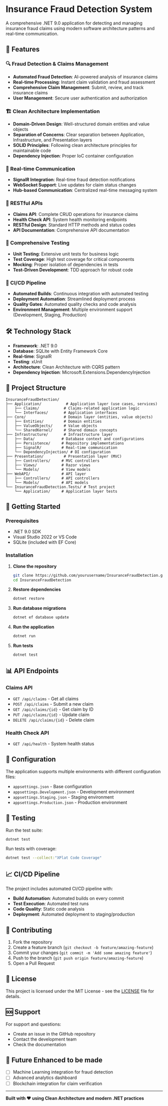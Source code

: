# Insurance Fraud Detection System

A comprehensive .NET 9.0 application for detecting and managing insurance fraud claims using modern software architecture patterns and real-time communication.

## 🚀 Features

### 🔍 Fraud Detection & Claims Management
- **Automated Fraud Detection**: AI-powered analysis of insurance claims
- **Real-time Processing**: Instant claim validation and fraud assessment
- **Comprehensive Claim Management**: Submit, review, and track insurance claims
- **User Management**: Secure user authentication and authorization

### 🏗️ Clean Architecture Implementation
- **Domain-Driven Design**: Well-structured domain entities and value objects
- **Separation of Concerns**: Clear separation between Application, Infrastructure, and Presentation layers
- **SOLID Principles**: Following clean architecture principles for maintainable code
- **Dependency Injection**: Proper IoC container configuration

### 📡 Real-time Communication
- **SignalR Integration**: Real-time fraud detection notifications
- **WebSocket Support**: Live updates for claim status changes
- **Hub-based Communication**: Centralized real-time messaging system

### 🔌 RESTful APIs
- **Claims API**: Complete CRUD operations for insurance claims
- **Health Check API**: System health monitoring endpoints
- **RESTful Design**: Standard HTTP methods and status codes
- **API Documentation**: Comprehensive API documentation

### 🧪 Comprehensive Testing
- **Unit Testing**: Extensive unit tests for business logic
- **Test Coverage**: High test coverage for critical components
- **Mocking**: Proper isolation of dependencies in tests
- **Test-Driven Development**: TDD approach for robust code

### 🔄 CI/CD Pipeline
- **Automated Builds**: Continuous integration with automated testing
- **Deployment Automation**: Streamlined deployment process
- **Quality Gates**: Automated quality checks and code analysis
- **Environment Management**: Multiple environment support (Development, Staging, Production)

## 🛠️ Technology Stack

- **Framework**: .NET 9.0
- **Database**: SQLite with Entity Framework Core
- **Real-time**: SignalR
- **Testing**: xUnit
- **Architecture**: Clean Architecture with CQRS pattern
- **Dependency Injection**: Microsoft.Extensions.DependencyInjection

## 📁 Project Structure

```
InsuranceFraudDetection/
├── Application/           # Application layer (use cases, services)
│   ├── Claims/           # Claims-related application logic
│   └── Interfaces/       # Application interfaces
├── Core/                 # Domain layer (entities, value objects)
│   ├── Entities/         # Domain entities
│   ├── ValueObjects/     # Value objects
│   └── SharedKernel/     # Shared domain concepts
├── Infrastructure/       # Infrastructure layer
│   ├── Data/            # Database context and configurations
│   ├── Persistence/     # Repository implementations
│   ├── SignalR/         # Real-time communication
│   └── DependencyInjection/ # DI configuration
├── Presentation/         # Presentation layer (MVC)
│   ├── Controllers/     # MVC controllers
│   ├── Views/           # Razor views
│   └── Models/          # View models
├── WebAPI/              # API layer
│   ├── Controllers/     # API controllers
│   └── Models/          # API models
└── InsuranceFraudDetection.Tests/ # Test project
    └── Application/     # Application layer tests
```

## 🚀 Getting Started

### Prerequisites
- .NET 9.0 SDK
- Visual Studio 2022 or VS Code
- SQLite (included with EF Core)

### Installation

1. **Clone the repository**
   ```bash
   git clone https://github.com/yourusername/InsuranceFraudDetection.git
   cd InsuranceFraudDetection
   ```

2. **Restore dependencies**
   ```bash
   dotnet restore
   ```

3. **Run database migrations**
   ```bash
   dotnet ef database update
   ```

4. **Run the application**
   ```bash
   dotnet run
   ```

5. **Run tests**
   ```bash
   dotnet test
   ```

## 📊 API Endpoints

### Claims API
- `GET /api/claims` - Get all claims
- `POST /api/claims` - Submit a new claim
- `GET /api/claims/{id}` - Get claim by ID
- `PUT /api/claims/{id}` - Update claim
- `DELETE /api/claims/{id}` - Delete claim

### Health Check API
- `GET /api/health` - System health status

## 🔧 Configuration

The application supports multiple environments with different configuration files:
- `appsettings.json` - Base configuration
- `appsettings.Development.json` - Development environment
- `appsettings.Staging.json` - Staging environment
- `appsettings.Production.json` - Production environment

## 🧪 Testing

Run the test suite:
```bash
dotnet test
```

Run tests with coverage:
```bash
dotnet test --collect:"XPlat Code Coverage"
```

## 📈 CI/CD Pipeline

The project includes automated CI/CD pipeline with:
- **Build Automation**: Automated builds on every commit
- **Test Execution**: Automated test runs
- **Code Quality**: Static code analysis
- **Deployment**: Automated deployment to staging/production

## 🤝 Contributing

1. Fork the repository
2. Create a feature branch (`git checkout -b feature/amazing-feature`)
3. Commit your changes (`git commit -m 'Add some amazing feature'`)
4. Push to the branch (`git push origin feature/amazing-feature`)
5. Open a Pull Request

## 📝 License

This project is licensed under the MIT License - see the [LICENSE](LICENSE.txt) file for details.

## 🆘 Support

For support and questions:
- Create an issue in the GitHub repository
- Contact the development team
- Check the documentation

## 🔮 Future Enhanced to be made

- [ ] Machine Learning integration for fraud detection 
- [ ] Advanced analytics dashboard
- [ ] Blockchain integration for claim verification

---

**Built with ❤️ using Clean Architecture and modern .NET practices**